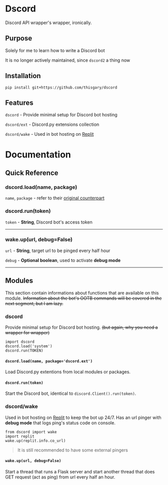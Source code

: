 # Dscord

Discord API wrapper's wrapper, ironically.

## Purpose

Solely for me to learn how to write a Discord bot

It is no longer actively maintained, since `dscord2` a thing now

## Installation

    pip install git+https://github.com/thisgary/dscord

## Features

`dscord` - Provide minimal setup for Discord bot hosting

`dscord/ext` - Discord.py extensions collection

`dscord/wake` - Used in bot hosting on [Replit](https://replit.com)

# Documentation

## Quick Reference

### dscord.**load(name, package)**

`name`, `package` - refer to their [original counterpart](https://docs.python.org/3/library/importlib.html#importlib.import_module)

### dscord.run(token)

`token` - **String**, Discord bot's access token

---

### wake.up(url, debug=False)

`url` - **String**, target url to be pinged every half hour

`debug` - **Optional boolean**, used to activate **debug mode**

---

## Modules

This section contain informations about functions that are available on this module. 
~~Information about the bot's OOTB commands will be covered in the next segment, but I am lazy.~~

### dscord

Provide minimal setup for Discord bot hosting.
~~(but again, why you need a wrapper for wrapper)~~ 

    import dscord
    dscord.load('system')
    dscord.run(TOKEN)

#### `dscord.load(name, package='dscord.ext')`

Load Discord.py extentions from local modules or packages.

#### `dscord.run(token)`

Start the Discord bot, identical to `discord.Client().run(token)`.

### dscord/wake

Used in bot hosting on [Replit](https://replit.com) to keep the bot up 24/7. 
Has an url pinger with **debug mode** that logs ping's status code on console.

    from dscord import wake
    import replit
    wake.up(replit.info.co_url)

> It is still recommended to have some external pingers

#### `wake.up(url, debug=False)`

Start a thread that runs a Flask server and start another thread that does GET request (act as ping) from url every half an hour.

